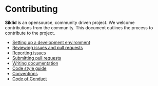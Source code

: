 # Contributing

**Siklid** is an opensource, community driven project. We welcome contributions from the community. This document
outlines
the process to contribute to the project.

- [Setting up a development environment](/docs/contributing/development.md)
- [Reviewing issues and pull requests](/docs/contributing/reviewing.md)
- [Reporting issues](/docs/contributing/reporting.md)
- [Submitting pull requests](/docs/contributing/pull_requests.md)
- [Writing documentation](/docs/contributing/documenting.md)
- [Code style guide](/docs/contributing/style_guide.md)
- [Conventions](/docs/contributing/conventions.md)
- [Code of Conduct](/CODE_OF_CONDUCT.md)
